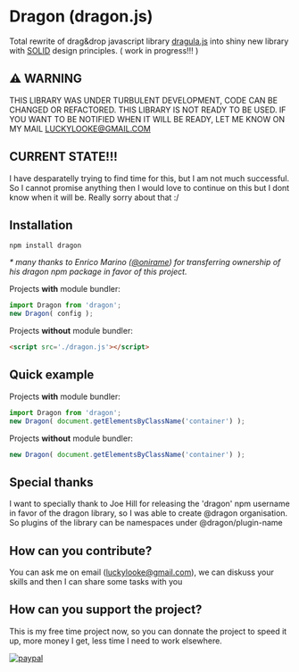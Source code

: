 # Dragon (dragon.js)
Total rewrite of drag&drop javascript library [dragula.js](https://github.com/bevacqua/dragula) into shiny new library with [SOLID](https://en.wikipedia.org/wiki/SOLID_%28object-oriented_design%29) design principles. ( work in progress!!! )

## :warning: WARNING
THIS LIBRARY WAS UNDER TURBULENT DEVELOPMENT, CODE CAN BE CHANGED OR REFACTORED. THIS LIBRARY IS NOT READY TO BE USED. IF YOU WANT TO BE NOTIFIED WHEN IT WILL BE READY, LET ME KNOW ON MY MAIL LUCKYLOOKE@GMAIL.COM

## CURRENT STATE!!!
I have desparatelly trying to find time for this, but I am not much successful. So I cannot promise anything then I would love to continue on this but I dont know when it will be. Really sorry about that :/

## Installation
```
npm install dragon
```
*\* many thanks to Enrico Marino ([@onirame](https://www.npmjs.com/~onirame)) for transferring ownership of his dragon npm package in favor of this project.*

Projects **with** module bundler:
```js
import Dragon from 'dragon';
new Dragon( config );
```

Projects **without** module bundler:
```html
<script src='./dragon.js'></script>
```

## Quick example

Projects **with** module bundler:
```js
import Dragon from 'dragon';
new Dragon( document.getElementsByClassName('container') );
```

Projects **without** module bundler:
```js
new Dragon( document.getElementsByClassName('container') );
```

## Special thanks
I want to specially thank to Joe Hill for releasing the 'dragon' npm username in favor of the dragon library, so I was able to create @dragon organisation. So plugins of the library can be namespaces under @dragon/plugin-name

## How can you contribute?
You can ask me on email (luckylooke@gmail.com), we can diskuss your skills and then I can share some tasks with you

## How can you support the project?
This is my free time project now, so you can donnate the project to speed it up, more money I get, less time I need to work elsewhere.

[![paypal](https://www.paypalobjects.com/en_US/i/btn/btn_donateCC_LG.gif)](https://www.paypal.com/cgi-bin/webscr?cmd=_s-xclick&hosted_button_id=CR7QL68KM4VUC)
